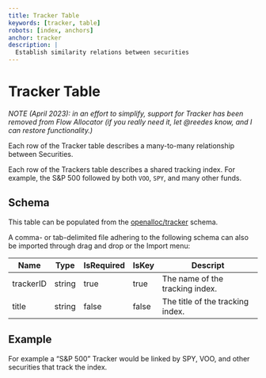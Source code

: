 ```yaml
---
title: Tracker Table
keywords: [tracker, table]
robots: [index, anchors]
anchor: tracker
description: |
  Establish similarity relations between securities
---
```


# Tracker Table

*NOTE (April 2023): in an effort to simplify, support for Tracker has been removed from Flow Allocator (if you really need it, let @reedes know, and I can restore functionality.)*

Each row of the Tracker table describes a many-to-many
relationship between Securities.

Each row of the Trackers table describes a shared tracking index. For example, the S&P 500 followed by both `VOO`, `SPY`, and many other funds.

## Schema

This table can be populated from the [openalloc/tracker](https://github.com/open-portfolio/AllocData#mtracker) schema.

A comma- or tab-delimited file adhering to the following schema can also be imported through
drag and drop or the Import menu:

| Name | Type | IsRequired | IsKey | Descript |
| ---- | ---- | ---------- | ----- | -------- |
| trackerID | string | true | true | The name of the tracking index. |
| title | string | false | false | The title of the tracking index. |

## Example

For example a “S&P 500” Tracker would be linked by SPY, VOO, and other
securities that track the index.
